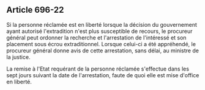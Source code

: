 Article 696-22
----
Si la personne réclamée est en liberté lorsque la décision du gouvernement ayant
autorisé l'extradition n'est plus susceptible de recours, le procureur général
peut ordonner la recherche et l'arrestation de l'intéressé et son placement sous
écrou extraditionnel. Lorsque celui-ci a été appréhendé, le procureur général
donne avis de cette arrestation, sans délai, au ministre de la justice.

La remise à l'Etat requérant de la personne réclamée s'effectue dans les sept
jours suivant la date de l'arrestation, faute de quoi elle est mise d'office en
liberté.
